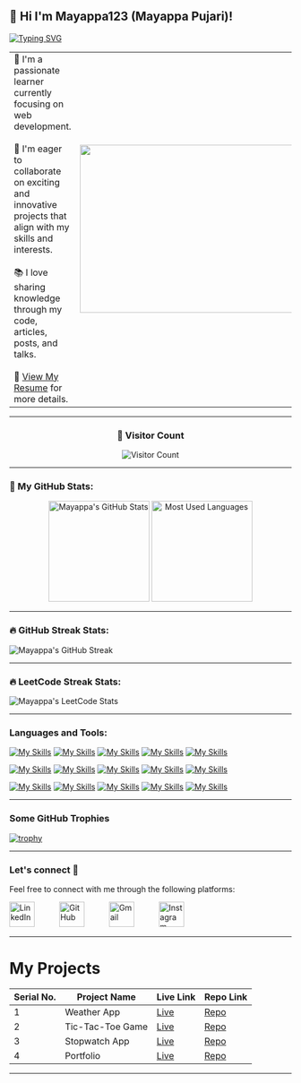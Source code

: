 <h2>👋 Hi I'm Mayappa123 (Mayappa Pujari)! </h2> 

[![Typing SVG](https://readme-typing-svg.demolab.com?font=Fira+Code&pause=1000&color=F70000&random=false&width=435&lines=Full+Stack+Web+Developer;Front+End+Developer;Back+End+Developer)](https://git.io/typing-svg)

<table>
    <tr>
        <td>
            🚀 I'm a passionate learner currently focusing on web development.  
            <br/><br/>
            🤝 I'm eager to collaborate on exciting and innovative projects that align with my skills and interests.  
            <br/><br/>
            📚 I love sharing knowledge through my code, articles, posts, and talks.  
            <br/><br/>
            📃 <a href="https://drive.google.com/file/d/1T5F43dmgrG4GEYv5osCbTZVmx8NfioTT/view?usp=drive_link" target="_blank">View My Resume</a> for more details.
        </td>
        <td>
            <img src="https://media.giphy.com/media/dWesBcTLavkZuG35MI/giphy.gif" width="600" height="300"/>
        </td>
    </tr>
</table>


---
<div align="center">
  <h3>👀 Visitor Count</h3>
 
  ![Visitor Count](https://profile-counter.glitch.me/Mayappa123/count.svg)
  
</div>

---

### 🚀 My GitHub Stats:
 
<p align="center">
  <img height="180em" src="https://github-readme-stats.vercel.app/api?username=Mayappa123&show_icons=true&theme=yeblu&hide_border=true" alt="Mayappa's GitHub Stats" />
  <img height="180em" src="https://github-readme-stats.vercel.app/api/top-langs/?username=Mayappa123&layout=compact&theme=yeblu&hide_border=true" alt="Most Used Languages" />
</p>

---

### 🔥 GitHub Streak Stats:

![Mayappa's GitHub Streak](https://github-readme-streak-stats.herokuapp.com/?user=Mayappa123&theme=yeblu)

---

### 🔥 LeetCode Streak Stats:

![Mayappa's LeetCode Stats](https://leetcard.jacoblin.cool/Mayappa123?theme=dark&ext=heatmap)



---

### Languages and Tools:

[![My Skills](https://skillicons.dev/icons?i=html)](https://skillicons.dev)
[![My Skills](https://skillicons.dev/icons?i=css)](https://skillicons.dev)
[![My Skills](https://skillicons.dev/icons?i=js)](https://skillicons.dev)
[![My Skills](https://skillicons.dev/icons?i=bootstrap)](https://skillicons.dev)
[![My Skills](https://skillicons.dev/icons?i=materialui)](https://skillicons.dev)


[![My Skills](https://skillicons.dev/icons?i=mongodb)](https://skillicons.dev)
[![My Skills](https://skillicons.dev/icons?i=express)](https://skillicons.dev)
[![My Skills](https://skillicons.dev/icons?i=react)](https://skillicons.dev)
[![My Skills](https://skillicons.dev/icons?i=nodejs)](https://skillicons.dev)
[![My Skills](https://skillicons.dev/icons?i=mysql)](https://skillicons.dev)

[![My Skills](https://skillicons.dev/icons?i=git)](https://skillicons.dev)
[![My Skills](https://skillicons.dev/icons?i=github)](https://skillicons.dev)
[![My Skills](https://skillicons.dev/icons?i=vscode)](https://skillicons.dev)
[![My Skills](https://skillicons.dev/icons?i=npm)](https://skillicons.dev)
[![My Skills](https://skillicons.dev/icons?i=windows)](https://skillicons.dev)

---

### Some GitHub Trophies
[![trophy](https://github-profile-trophy.vercel.app/?username=Mayappa123&theme=radical)](https://github.com/Mayappa123/github-profile-trophy)

---

### Let's connect 💬

Feel free to connect with me through the following platforms:

[<img src="https://skillicons.dev/icons?i=linkedin" alt="LinkedIn" width="45" style="margin-right: 40;"/>](https://www.linkedin.com/in/mayappa-pujari-625432182)
[<img src="https://skillicons.dev/icons?i=github" alt="GitHub" width="45" style="margin-right: 40;"/>](https://github.com/Mayappa123/)
[<img src="https://skillicons.dev/icons?i=gmail" alt="Gmail" width="45" style="margin-right: 40;"/>](mailto:mayappapujari561999@gmail.com)
[<img src="https://skillicons.dev/icons?i=instagram" alt="Instagram" width="45" style="margin-right: 0;"/>](mailto:mayappapujari561999@gmail.com)

---

# My Projects

| Serial No. | Project Name       | Live Link                                            | Repo Link                                       |
|------------|--------------------|------------------------------------------------------|------------------------------------------------|
| 1          | Weather App        | [Live](https://mayappa123.github.io/weatherApp/)     | [Repo](https://github.com/Mayappa123/weatherApp) |
| 2          | Tic-Tac-Toe Game   | [Live](https://mayappa123.github.io/PRODIGY_WD_03/)  | [Repo](https://github.com/Mayappa123/PRODIGY_WD_03)  |
| 3          | Stopwatch App      | [Live](https://mayappa123.github.io/PRODIGY_WD_02/)  | [Repo](https://github.com/Mayappa123/stopwatch-app) |
| 4          | Portfolio          | [Live](https://mayappa123.github.io/Portfolio/)      | [Repo](https://github.com/Mayappa123/Portfolio) |

---


